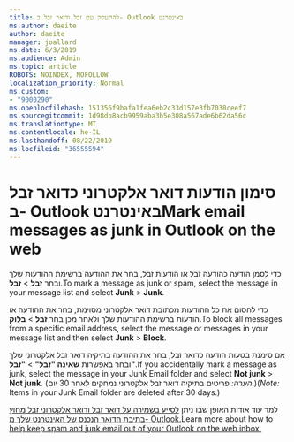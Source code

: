 ```yaml
---
title: להתעסק עם זבל ודואר זבל ב- Outlook באינטרנט
ms.author: daeite
author: daeite
manager: joallard
ms.date: 6/3/2019
ms.audience: Admin
ms.topic: article
ROBOTS: NOINDEX, NOFOLLOW
localization_priority: Normal
ms.custom:
- "9000290"
ms.openlocfilehash: 151356f9bafa1fea6eb2c33d157e3fb7038ceef7
ms.sourcegitcommit: 1d98db8acb9959aba3b5e308a567ade6b62da56c
ms.translationtype: MT
ms.contentlocale: he-IL
ms.lasthandoff: 08/22/2019
ms.locfileid: "36555594"
---
```

# <a name="mark-email-messages-as-junk-in-outlook-on-the-web"></a><span data-ttu-id="d46b4-102">סימון הודעות דואר אלקטרוני כדואר זבל ב- Outlook באינטרנט</span><span class="sxs-lookup"><span data-stu-id="d46b4-102">Mark email messages as junk in Outlook on the web</span></span>

<span data-ttu-id="d46b4-103">כדי לסמן הודעה כהודעה זבל או הודעות זבל, בחר את ההודעה ברשימת ההודעות שלך ובחר **זבל** > **זבל**.</span><span class="sxs-lookup"><span data-stu-id="d46b4-103">To mark a message as junk or spam, select the message in your message list and select **Junk** > **Junk**.</span></span>

<span data-ttu-id="d46b4-104">כדי לחסום את כל ההודעות מכתובת דואר אלקטרוני מסוימת, בחר את ההודעה או הודעות ברשימת ההודעות שלך ולאחר מכן בחר **זבל** > **בלוק**.</span><span class="sxs-lookup"><span data-stu-id="d46b4-104">To block all messages from a specific email address, select the message or messages in your message list and then select **Junk** > **Block**.</span></span>

<span data-ttu-id="d46b4-105">אם סימנת בטעות הודעה כדואר זבל, בחר את ההודעה בתיקיה דואר זבל אלקטרוני שלך ובחר באפשרות **שאינה "זבל"** > **"זבל"**.</span><span class="sxs-lookup"><span data-stu-id="d46b4-105">If you accidentally mark a message as junk, select the message in your Junk Email folder and select **Not junk** > **Not junk**.</span></span> <span data-ttu-id="d46b4-106">(*הערה:* פריטים בתיקיה דואר זבל אלקטרוני נמחקים לאחר 30 יום.)</span><span class="sxs-lookup"><span data-stu-id="d46b4-106">(*Note:* Items in your Junk Email folder are deleted after 30 days.)</span></span>

<span data-ttu-id="d46b4-107">למד עוד אודות האופן שבו ניתן [לסייע בשמירה על דואר זבל ודואר אלקטרוני זבל מחוץ בתיבת הדואר הנכנס של האינטרנט שלך מ- Outlook.](https://support.office.com/article/db786e79-54e2-40cc-904f-d89d57b7f41d)</span><span class="sxs-lookup"><span data-stu-id="d46b4-107">Learn more about how to [help keep spam and junk email out of your Outlook on the web inbox.](https://support.office.com/article/db786e79-54e2-40cc-904f-d89d57b7f41d)</span></span>